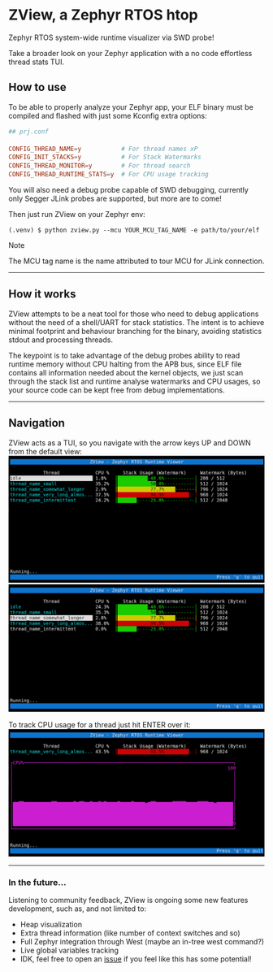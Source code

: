 # ZView, a Zephyr RTOS htop

Zephyr RTOS system-wide runtime visualizer via SWD probe!

Take a broader look on your Zephyr application with a no code effortless thread stats TUI.

## How to use

To be able to properly analyze your Zephyr app, your ELF binary must be compiled and flashed with just some Kconfig
extra options:

```conf
## prj.conf

CONFIG_THREAD_NAME=y           # For thread names xP
CONFIG_INIT_STACKS=y           # For Stack Watermarks
CONFIG_THREAD_MONITOR=y        # For thread search
CONFIG_THREAD_RUNTIME_STATS=y  # For CPU usage tracking
```

You will also need a debug probe capable of SWD debugging, currently only Segger JLink probes are supported, but more
are to come!

Then just run ZView on your Zephyr env:

```shell
(.venv) $ python zview.py --mcu YOUR_MCU_TAG_NAME -e path/to/your/elf
```

> [!NOTE]
> The MCU tag name is the name attributed to tour MCU for JLink connection.

****

## How it works

ZView attempts to be a neat tool for those who need to debug applications without the need of a shell/UART for stack
statistics. The intent is to achieve minimal footprint and behaviour branching for the binary, avoiding statistics
stdout and processing threads.

The keypoint is to take advantage of the debug probes ability to read runtime memory
without CPU halting from the APB bus, since ELF file contains all information needed about the kernel objects, we just
scan through the stack list and runtime analyse watermarks and CPU usages, so your source code can be kept free from
debug implementations.

****

## Navigation

ZView acts as a TUI, so you navigate with the arrow keys UP and DOWN from the default view:
![TUI Default](./docs/assets/default_view_0.png)
![TUI Navigation](./docs/assets/default_view_1.png)

To track CPU usage for a thread just hit ENTER over it:
![Thread tracking](./docs/assets/thread_track.png)


****

### In the future...

Listening to community feedback, ZView is ongoing some new features development, such as, and not limited to:

- Heap visualization
- Extra thread information (like number of context switches and so)
- Full Zephyr integration through West (maybe an in-tree west command?)
- Live global variables tracking
- IDK, feel free to open an [issue](https://github.com/wkhadgar/zview/issues) if you feel like this has some potential!
